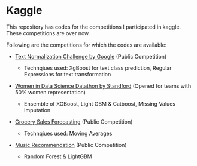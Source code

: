 # Kaggle
This repository has codes for the competitions I participated in kaggle. These competitions are over now.

Following are the competitions for which the codes are available:
- [Text Normalization Challenge by Google](https://www.kaggle.com/c/text-normalization-challenge-english-language) (Public Competition)
   - Technqiues used: XgBoost for text class prediction, Regular Expressions for text transformation
   
- [Women in Data Science Datathon by Standford](https://www.kaggle.com/c/wids2018datathon) (Opened for teams with 50% women representation)
   - Ensemble of XGBoost, Light GBM & Catboost, Missing Values Imputation
   
- [Grocery Sales Forecasting](https://www.kaggle.com/c/favorita-grocery-sales-forecasting) (Public Competition)
   - Technqiues used: Moving Averages
   
- [Music Recommendation](https://www.kaggle.com/c/kkbox-music-recommendation-challenge) (Public Competition)
   - Random Forest & LightGBM
